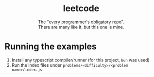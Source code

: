 <h1 align="center">leetcode</h1>

<p align="center">
The "every programmer's obligatory repo".<br>
There are many like it, but this one is mine.
</p>

# Running the examples

1. Install any typescript compiler/runner (for this project, `bun` was used)
2. Run the index files under `problems/<difficulty>/<problem name>/index.js`